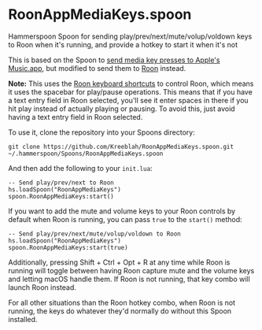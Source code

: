 # RoonAppMediaKeys.spoon
Hammerspoon Spoon for sending play/prev/next/mute/volup/voldown keys to Roon when it's running, and provide a hotkey to start it when it's not

This is based on the Spoon to [send media key presses to Apple's Music.app](https://github.com/Hammerspoon/Spoons/tree/master/Source/MusicAppMediaFix.spoon), but modified to send them to [Roon](https://roon.app) instead.

**Note:** This uses the [Roon keyboard shortcuts](https://help.roonlabs.com/portal/en/kb/articles/keyboard-shortcuts) to control Roon, which means it uses the spacebar for play/pause operations.  This means that if you have a text entry field in Roon selected, you'll see it enter spaces in there if you hit play instead of actually playing or pausing.  To avoid this, just avoid having a text entry field in Roon selected.

To use it, clone the repository into your Spoons directory:

```
git clone https://github.com/Kreeblah/RoonAppMediaKeys.spoon.git ~/.hammerspoon/Spoons/RoonAppMediaKeys.spoon
```

And then add the following to your `init.lua`:

```
-- Send play/prev/next to Roon
hs.loadSpoon("RoonAppMediaKeys")
spoon.RoonAppMediaKeys:start()
```

If you want to add the mute and volume keys to your Roon controls by default when Roon is running, you can pass `true` to the `start()` method:

```
-- Send play/prev/next/mute/volup/voldown to Roon
hs.loadSpoon("RoonAppMediaKeys")
spoon.RoonAppMediaKeys:start(true)
```

Additionally, pressing Shift + Ctrl + Opt + R at any time while Roon is running will toggle between having Roon capture mute and the volume keys and letting macOS handle them.  If Roon is not running, that key combo will launch Roon instead.

For all other situations than the Roon hotkey combo, when Roon is not running, the keys do whatever they'd normally do without this Spoon installed.